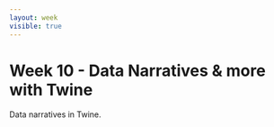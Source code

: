 ```yaml
---
layout: week
visible: true
---
```


# Week 10 - Data Narratives & more with Twine

Data narratives in Twine.
